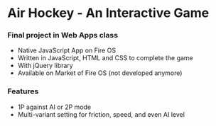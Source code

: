 # Air Hockey - An Interactive Game
### Final project in Web Apps class
* Native JavaScript App on Fire OS
* Written in JavaScript, HTML and CSS to complete the game
* With jQuery library
* Available on Market of Fire OS (not developed anymore)

### Features
* 1P against AI or 2P mode
* Multi-variant setting for friction, speed, and even AI level
